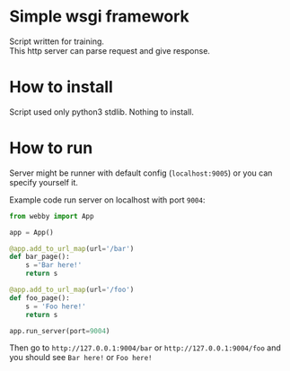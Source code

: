 # Simple wsgi framework

Script written for training.\
This http server can parse request and give response.

# How to install
Script used only python3 stdlib. Nothing to install.

# How to run
Server might be runner with default config (`localhost:9005`) or you can specify yourself it.

Example code run server on localhost with port `9004`:
```python
from webby import App

app = App()

@app.add_to_url_map(url='/bar')
def bar_page():
    s ='Bar here!'
    return s

@app.add_to_url_map(url='/foo')
def foo_page():
    s = 'Foo here!'
    return s

app.run_server(port=9004)
```
Then go to `http://127.0.0.1:9004/bar` or `http://127.0.0.1:9004/foo` and you should see `Bar here!` or `Foo here!` 
